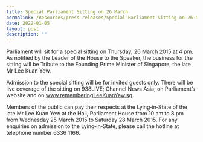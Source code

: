 ```yaml
---
title: Special Parliament Sitting on 26 March
permalink: /Resources/press-releases/Special-Parliament-Sitting-on-26-March
date: 2022-01-05
layout: post
description: ""
---
```

Parliament will sit for a special sitting on Thursday, 26 March 2015 at 4 pm. As notified by the Leader of the House to the Speaker, the business for the sitting will be Tribute to the Founding Prime Minister of Singapore, the late Mr Lee Kuan Yew.

Admission to the special sitting will be for invited guests only. There will be live coverage of the sitting on 938LIVE; Channel News Asia; on Parliament’s website and on www.rememberingLeeKuanYew.sg.

Members of the public can pay their respects at the Lying‐in‐State of the late Mr Lee Kuan Yew at the Hall, Parliament House from 10 am to 8 pm from Wednesday 25 March 2015 to Saturday 28 March 2015. For any enquiries on admission to the Lying‐in‐State, please call the hotline at telephone number 6336 1166.